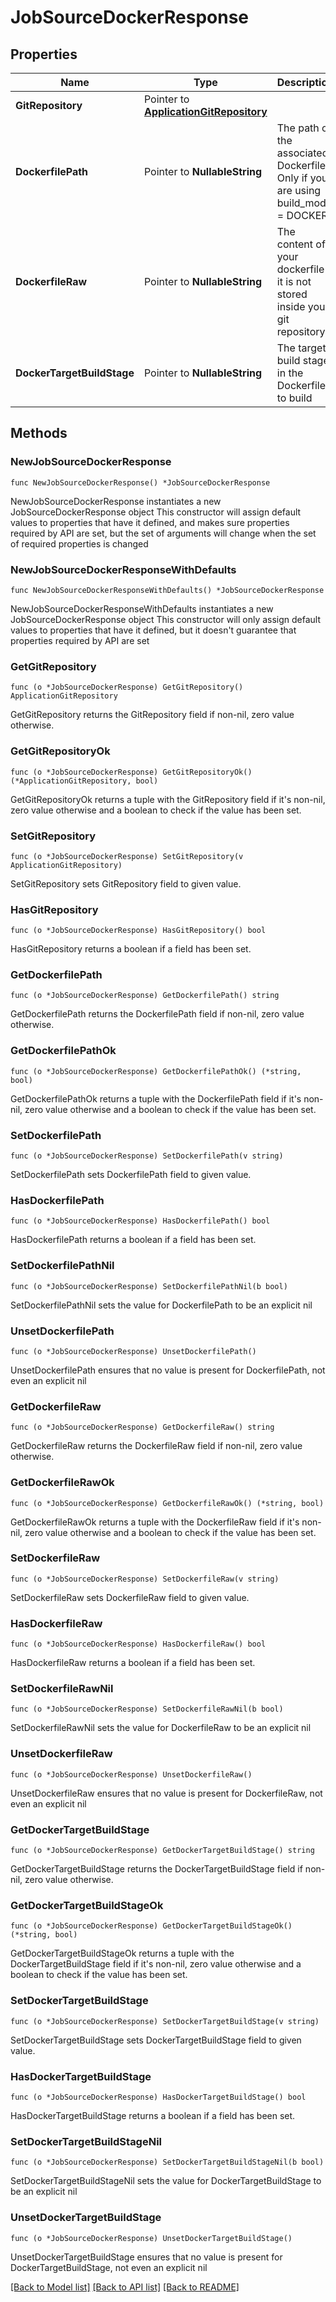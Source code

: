 # JobSourceDockerResponse

## Properties

Name | Type | Description | Notes
------------ | ------------- | ------------- | -------------
**GitRepository** | Pointer to [**ApplicationGitRepository**](ApplicationGitRepository.md) |  | [optional] 
**DockerfilePath** | Pointer to **NullableString** | The path of the associated Dockerfile. Only if you are using build_mode &#x3D; DOCKER | [optional] 
**DockerfileRaw** | Pointer to **NullableString** | The content of your dockerfile if it is not stored inside your git repository | [optional] 
**DockerTargetBuildStage** | Pointer to **NullableString** | The target build stage in the Dockerfile to build | [optional] 

## Methods

### NewJobSourceDockerResponse

`func NewJobSourceDockerResponse() *JobSourceDockerResponse`

NewJobSourceDockerResponse instantiates a new JobSourceDockerResponse object
This constructor will assign default values to properties that have it defined,
and makes sure properties required by API are set, but the set of arguments
will change when the set of required properties is changed

### NewJobSourceDockerResponseWithDefaults

`func NewJobSourceDockerResponseWithDefaults() *JobSourceDockerResponse`

NewJobSourceDockerResponseWithDefaults instantiates a new JobSourceDockerResponse object
This constructor will only assign default values to properties that have it defined,
but it doesn't guarantee that properties required by API are set

### GetGitRepository

`func (o *JobSourceDockerResponse) GetGitRepository() ApplicationGitRepository`

GetGitRepository returns the GitRepository field if non-nil, zero value otherwise.

### GetGitRepositoryOk

`func (o *JobSourceDockerResponse) GetGitRepositoryOk() (*ApplicationGitRepository, bool)`

GetGitRepositoryOk returns a tuple with the GitRepository field if it's non-nil, zero value otherwise
and a boolean to check if the value has been set.

### SetGitRepository

`func (o *JobSourceDockerResponse) SetGitRepository(v ApplicationGitRepository)`

SetGitRepository sets GitRepository field to given value.

### HasGitRepository

`func (o *JobSourceDockerResponse) HasGitRepository() bool`

HasGitRepository returns a boolean if a field has been set.

### GetDockerfilePath

`func (o *JobSourceDockerResponse) GetDockerfilePath() string`

GetDockerfilePath returns the DockerfilePath field if non-nil, zero value otherwise.

### GetDockerfilePathOk

`func (o *JobSourceDockerResponse) GetDockerfilePathOk() (*string, bool)`

GetDockerfilePathOk returns a tuple with the DockerfilePath field if it's non-nil, zero value otherwise
and a boolean to check if the value has been set.

### SetDockerfilePath

`func (o *JobSourceDockerResponse) SetDockerfilePath(v string)`

SetDockerfilePath sets DockerfilePath field to given value.

### HasDockerfilePath

`func (o *JobSourceDockerResponse) HasDockerfilePath() bool`

HasDockerfilePath returns a boolean if a field has been set.

### SetDockerfilePathNil

`func (o *JobSourceDockerResponse) SetDockerfilePathNil(b bool)`

 SetDockerfilePathNil sets the value for DockerfilePath to be an explicit nil

### UnsetDockerfilePath
`func (o *JobSourceDockerResponse) UnsetDockerfilePath()`

UnsetDockerfilePath ensures that no value is present for DockerfilePath, not even an explicit nil
### GetDockerfileRaw

`func (o *JobSourceDockerResponse) GetDockerfileRaw() string`

GetDockerfileRaw returns the DockerfileRaw field if non-nil, zero value otherwise.

### GetDockerfileRawOk

`func (o *JobSourceDockerResponse) GetDockerfileRawOk() (*string, bool)`

GetDockerfileRawOk returns a tuple with the DockerfileRaw field if it's non-nil, zero value otherwise
and a boolean to check if the value has been set.

### SetDockerfileRaw

`func (o *JobSourceDockerResponse) SetDockerfileRaw(v string)`

SetDockerfileRaw sets DockerfileRaw field to given value.

### HasDockerfileRaw

`func (o *JobSourceDockerResponse) HasDockerfileRaw() bool`

HasDockerfileRaw returns a boolean if a field has been set.

### SetDockerfileRawNil

`func (o *JobSourceDockerResponse) SetDockerfileRawNil(b bool)`

 SetDockerfileRawNil sets the value for DockerfileRaw to be an explicit nil

### UnsetDockerfileRaw
`func (o *JobSourceDockerResponse) UnsetDockerfileRaw()`

UnsetDockerfileRaw ensures that no value is present for DockerfileRaw, not even an explicit nil
### GetDockerTargetBuildStage

`func (o *JobSourceDockerResponse) GetDockerTargetBuildStage() string`

GetDockerTargetBuildStage returns the DockerTargetBuildStage field if non-nil, zero value otherwise.

### GetDockerTargetBuildStageOk

`func (o *JobSourceDockerResponse) GetDockerTargetBuildStageOk() (*string, bool)`

GetDockerTargetBuildStageOk returns a tuple with the DockerTargetBuildStage field if it's non-nil, zero value otherwise
and a boolean to check if the value has been set.

### SetDockerTargetBuildStage

`func (o *JobSourceDockerResponse) SetDockerTargetBuildStage(v string)`

SetDockerTargetBuildStage sets DockerTargetBuildStage field to given value.

### HasDockerTargetBuildStage

`func (o *JobSourceDockerResponse) HasDockerTargetBuildStage() bool`

HasDockerTargetBuildStage returns a boolean if a field has been set.

### SetDockerTargetBuildStageNil

`func (o *JobSourceDockerResponse) SetDockerTargetBuildStageNil(b bool)`

 SetDockerTargetBuildStageNil sets the value for DockerTargetBuildStage to be an explicit nil

### UnsetDockerTargetBuildStage
`func (o *JobSourceDockerResponse) UnsetDockerTargetBuildStage()`

UnsetDockerTargetBuildStage ensures that no value is present for DockerTargetBuildStage, not even an explicit nil

[[Back to Model list]](../README.md#documentation-for-models) [[Back to API list]](../README.md#documentation-for-api-endpoints) [[Back to README]](../README.md)


